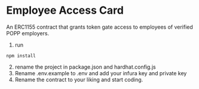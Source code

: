 # Employee Access Card
An ERC1155 contract that grants token gate access to employees of verified POPP employers.
1. run
```
npm install
```

2. rename the project in package.json and hardhat.config.js
3. Rename .env.example to .env and add your infura key and private key
4. Rename the contract to your liking and start coding.
